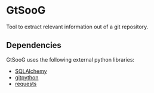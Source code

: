 # GtSooG
Tool to extract relevant information out of a git repository.

## Dependencies
GtSooG uses the following external python libraries:
* [SQLAlchemy](http://www.sqlalchemy.org/)
* [gitpython](https://pypi.python.org/pypi/GitPython/)
* [requests](http://docs.python-requests.org/en/master/)
